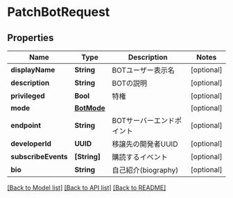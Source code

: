 # PatchBotRequest

## Properties
Name | Type | Description | Notes
------------ | ------------- | ------------- | -------------
**displayName** | **String** | BOTユーザー表示名 | [optional] 
**description** | **String** | BOTの説明 | [optional] 
**privileged** | **Bool** | 特権 | [optional] 
**mode** | [**BotMode**](BotMode.md) |  | [optional] 
**endpoint** | **String** | BOTサーバーエンドポイント | [optional] 
**developerId** | **UUID** | 移譲先の開発者UUID | [optional] 
**subscribeEvents** | **[String]** | 購読するイベント | [optional] 
**bio** | **String** | 自己紹介(biography) | [optional] 

[[Back to Model list]](../README.md#documentation-for-models) [[Back to API list]](../README.md#documentation-for-api-endpoints) [[Back to README]](../README.md)


